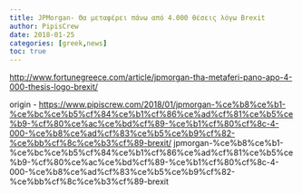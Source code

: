 ```yaml
---
title: JPMorgan- Θα μεταφέρει πάνω από 4.000 θέσεις λόγω Brexit
author: PipisCrew
date: 2018-01-25
categories: [greek,news]
toc: true
---
```


http://www.fortunegreece.com/article/jpmorgan-tha-metaferi-pano-apo-4-000-thesis-logo-brexit/

origin - https://www.pipiscrew.com/2018/01/jpmorgan-%ce%b8%ce%b1-%ce%bc%ce%b5%cf%84%ce%b1%cf%86%ce%ad%cf%81%ce%b5%ce%b9-%cf%80%ce%ac%ce%bd%cf%89-%ce%b1%cf%80%cf%8c-4-000-%ce%b8%ce%ad%cf%83%ce%b5%ce%b9%cf%82-%ce%bb%cf%8c%ce%b3%cf%89-brexit/ jpmorgan-%ce%b8%ce%b1-%ce%bc%ce%b5%cf%84%ce%b1%cf%86%ce%ad%cf%81%ce%b5%ce%b9-%cf%80%ce%ac%ce%bd%cf%89-%ce%b1%cf%80%cf%8c-4-000-%ce%b8%ce%ad%cf%83%ce%b5%ce%b9%cf%82-%ce%bb%cf%8c%ce%b3%cf%89-brexit